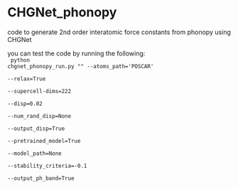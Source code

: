 # CHGNet_phonopy
code to generate 2nd order interatomic force constants from phonopy using CHGNet

you can test the code by running the following:</br>
<code>
python chgnet_phonopy_run.py "\"
	--atoms_path='POSCAR' \
	--relax=True \
	--supercell-dims=222 \
	--disp=0.02 \
	--num_rand_disp=None \
	--output_disp=True \
	--pretrained_model=True \
	--model_path=None \
	--stability_criteria=-0.1 \
	--output_ph_band=True
</code>
